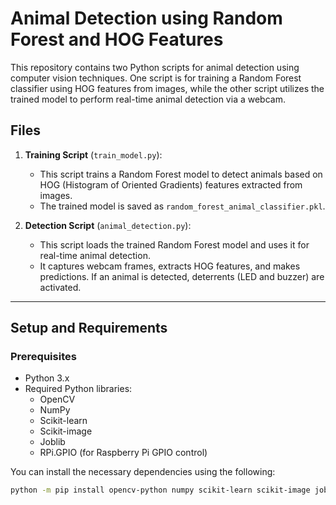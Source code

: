 # Animal Detection using Random Forest and HOG Features

This repository contains two Python scripts for animal detection using computer vision techniques. One script is for training a Random Forest classifier using HOG features from images, while the other script utilizes the trained model to perform real-time animal detection via a webcam.

## Files

1. **Training Script** (`train_model.py`): 
   - This script trains a Random Forest model to detect animals based on HOG (Histogram of Oriented Gradients) features extracted from images.
   - The trained model is saved as `random_forest_animal_classifier.pkl`.

2. **Detection Script** (`animal_detection.py`): 
   - This script loads the trained Random Forest model and uses it for real-time animal detection.
   - It captures webcam frames, extracts HOG features, and makes predictions. If an animal is detected, deterrents (LED and buzzer) are activated.

---

## Setup and Requirements

### Prerequisites

- Python 3.x
- Required Python libraries:
  - OpenCV
  - NumPy
  - Scikit-learn
  - Scikit-image
  - Joblib
  - RPi.GPIO (for Raspberry Pi GPIO control)

You can install the necessary dependencies using the following:

```bash
python -m pip install opencv-python numpy scikit-learn scikit-image joblib RPi.GPIO
